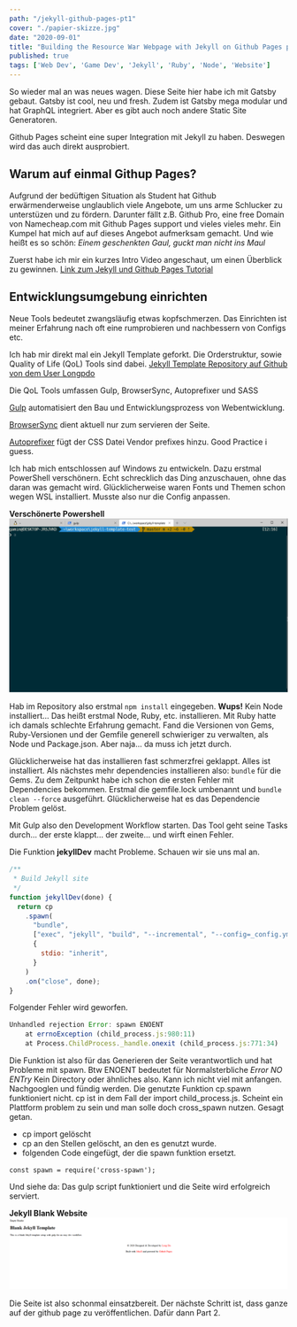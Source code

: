 ```yaml
---
path: "/jekyll-github-pages-pt1"
cover: "./papier-skizze.jpg"
date: "2020-09-01"
title: "Building the Resource War Webpage with Jekyll on Github Pages pt.1"
published: true
tags: ['Web Dev', 'Game Dev', 'Jekyll', 'Ruby', 'Node', 'Website']
---
```


So wieder mal an was neues wagen. Diese Seite hier habe ich mit Gatsby gebaut. Gatsby ist cool, neu und fresh. Zudem ist Gatsby mega modular und hat GraphQL integriert. Aber es gibt auch noch andere Static Site Generatoren.

Github Pages scheint eine super Integration mit Jekyll zu haben. Deswegen wird das auch direkt ausprobiert. 

## Warum auf einmal Githup Pages?
Aufgrund der bedüftigen Situation als Student hat Github erwärmenderweise unglaublich viele Angebote, um uns arme Schlucker zu unterstüzen und zu fördern. Darunter fällt z.B. Github Pro, eine free Domain von Namecheap.com mit Github Pages support und vieles vieles mehr. Ein Kumpel hat mich auf auf dieses Angebot aufmerksam gemacht. Und wie heißt es so schön: *Einem geschenkten Gaul, guckt man nicht ins Maul*

Zuerst habe ich mir ein kurzes Intro Video angeschaut, um einen Überblick zu gewinnen. [Link zum Jekyll und Github Pages Tutorial](https://www.youtube.com/watch?v=SWVjQsvQocA)

## Entwicklungsumgebung einrichten 

Neue Tools bedeutet zwangsläufig etwas kopfschmerzen. Das Einrichten ist meiner Erfahrung nach oft eine rumprobieren und nachbessern von Configs etc.

Ich hab mir direkt mal ein Jekyll Template geforkt. Die Orderstruktur, sowie Quality of Life (QoL) Tools sind dabei. 
[Jekyll Template Repository auf Github von dem User Longpdo](https://github.com/longpdo/blank-jekyll-template)

Die QoL Tools umfassen Gulp, BrowserSync, Autoprefixer und SASS 

[Gulp](https://gulpjs.com/) automatisiert den Bau und Entwicklungsprozess von Webentwicklung.

[BrowserSync](https://www.browsersync.io/) dient aktuell nur zum servieren der Seite.

[Autoprefixer](https://github.com/postcss/autoprefixer) fügt der CSS Datei Vendor prefixes hinzu. Good Practice i guess.

Ich hab mich entschlossen auf Windows zu entwickeln. Dazu erstmal PowerShell verschönern. Echt schrecklich das Ding anzuschauen, ohne das daran was gemacht wird. Glücklicherweise waren Fonts und Themen schon wegen WSL installiert. Musste also nur die Config anpassen.

**Verschönerte Powershell**
![PowerShell](./PowerShell.png)

Hab im Repository also erstmal ```npm install``` eingegeben. **Wups!** Kein Node installiert... Das heißt erstmal Node, Ruby, etc. installieren. Mit Ruby hatte ich damals schlechte Erfahrung gemacht. Fand die Versionen von Gems, Ruby-Versionen und der Gemfile generell schwieriger zu verwalten, als Node und Package.json. Aber naja... da muss ich jetzt durch.

Glücklicherweise hat das installieren fast schmerzfrei geklappt. Alles ist installiert. Als nächstes mehr dependencies installieren also: ``` bundle ``` für die Gems. Zu dem Zeitpunkt habe ich schon die ersten Fehler mit Dependencies bekommen. Erstmal die gemfile.lock umbenannt und ```bundle clean --force``` ausgeführt. Glücklicherweise hat es das Dependencie Problem gelöst.

Mit Gulp also den Development Workflow starten. Das Tool geht seine Tasks durch... der erste klappt... der zweite... und wirft einen Fehler.

Die Funktion **jekyllDev** macht Probleme. Schauen wir sie uns mal an.

```javascript
/**
 * Build Jekyll site
 */
function jekyllDev(done) {
  return cp
    .spawn(
      "bundle",
      ["exec", "jekyll", "build", "--incremental", "--config=_config.yml"],
      {
        stdio: "inherit",
      }
    )
    .on("close", done);
}
```

Folgender Fehler wird geworfen.

```javascript
Unhandled rejection Error: spawn ENOENT
    at errnoException (child_process.js:980:11)
    at Process.ChildProcess._handle.onexit (child_process.js:771:34)
```

Die Funktion ist also für das Generieren der Seite verantwortlich und hat Probleme mit spawn. Btw ENOENT bedeutet für Normalsterbliche *Error NO ENTry* Kein Directory oder ähnliches also. Kann ich nicht viel mit anfangen. Nachgooglen und fündig werden. Die genutzte Funktion cp.spawn funktioniert nicht. cp ist in dem Fall der import child\_process.js. Scheint ein Plattform problem zu sein und man solle doch cross\_spawn nutzen. Gesagt getan.
* cp import gelöscht
* cp an den Stellen gelöscht, an den es genutzt wurde.
* folgenden Code eingefügt, der die spawn funktion ersetzt.
```
const spawn = require('cross-spawn');
```

Und siehe da: Das gulp script funktioniert und die Seite wird erfolgreich serviert.

**Jekyll Blank Website**
![image jekyll-website-blank](./jekyll-website-blank.png)


Die Seite ist also schonmal einsatzbereit. Der nächste Schritt ist, dass ganze auf der github page zu veröffentlichen. Dafür dann Part 2.